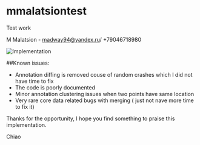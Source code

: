 # mmalatsiontest
Test work

M Malatsion - madway94@yandex.ru/ +79046718980

![Implementation](http://b.radikal.ru/b03/1810/5f/f86b976474d2.gif)

##Known issues:
* Annotation diffing is removed couse of random crashes which I did not have time to fix
* The code is poorly documented
* Minor annotation clustering issues when two points have same location
* Very rare core data related bugs with merging ( just not nave more time to fix it)

Thanks for the opportunity, I hope you find something to praise this implementation.

Chiao
